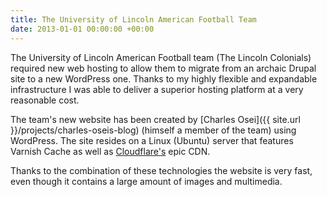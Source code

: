 ```yaml
---
title: The University of Lincoln American Football Team
date: 2013-01-01 00:00:00 +00:00
---
```


The University of Lincoln American Football team (The Lincoln Colonials) required new web hosting to allow them to migrate from an archaic Drupal site to a new WordPress one. Thanks to my highly flexible and expandable infrastructure I was able to deliver a superior hosting platform at a very reasonable cost.

The team's new website has been created by [Charles Osei]({{ site.url }}/projects/charles-oseis-blog) (himself a member of the team) using WordPress. The site resides on a Linux (Ubuntu) server that features Varnish Cache as well as [Cloudflare's](https://www.cloudflare.com/) epic CDN.

Thanks to the combination of these technologies the website is very fast, even though it contains a large amount of images and multimedia.